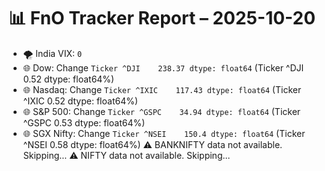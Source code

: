 # 📊 FnO Tracker Report – 2025-10-20
- 🌪️ India VIX: `0`
- 🌐 Dow: Change `Ticker
^DJI    238.37
dtype: float64` (Ticker
^DJI    0.52
dtype: float64%)
- 🌐 Nasdaq: Change `Ticker
^IXIC    117.43
dtype: float64` (Ticker
^IXIC    0.52
dtype: float64%)
- 🌐 S&P 500: Change `Ticker
^GSPC    34.94
dtype: float64` (Ticker
^GSPC    0.53
dtype: float64%)
- 🌐 SGX Nifty: Change `Ticker
^NSEI    150.4
dtype: float64` (Ticker
^NSEI    0.58
dtype: float64%)
⚠️ BANKNIFTY data not available. Skipping...
⚠️ NIFTY data not available. Skipping...